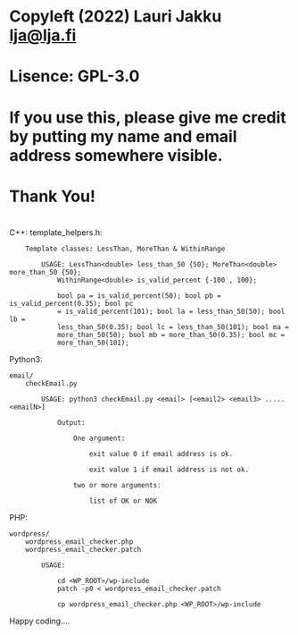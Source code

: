#
# Copyleft (2022) Lauri Jakku <lja@lja.fi>
# Lisence: GPL-3.0
#
# If you use this, please give me credit by putting my name and email address somewhere visible.
# Thank You!
#

C++: 
	template_helpers.h:

		Template classes: LessThan, MoreThan & WithinRange

			USAGE: LessThan<double> less_than_50 {50}; MoreThan<double> more_than_50 {50}; 
				WithinRange<double> is_valid_percent {-100 , 100};

				bool pa = is_valid_percent(50); bool pb = is_valid_percent(0.35); bool pc 
				= is_valid_percent(101); bool la = less_than_50(50); bool lb = 
				less_than_50(0.35); bool lc = less_than_50(101); bool ma = 
				more_than_50(50); bool mb = more_than_50(0.35); bool mc = 
				more_than_50(101);


Python3:

	email/
		checkEmail.py

			USAGE: python3 checkEmail.py <email> [<email2> <email3> ..... <emailN>]

				Output:

					One argument:

						exit value 0 if email address is ok.

						exit value 1 if email address is not ok.

					two or more arguments:

						list of OK or NOK


PHP:

	wordpress/
		wordpress_email_checker.php
		wordpress_email_checker.patch

			USAGE: 

				cd <WP_ROOT>/wp-include
				patch -p0 < wordpress_email_checker.patch

				cp wordpress_email_checker.php <WP_ROOT>/wp-include


Happy coding....
